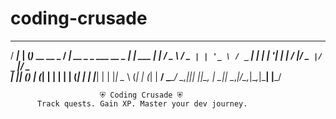 # coding-crusade


  ____          _ _                ____                          _      
 / ___|___   __| (_)_ __   __ _   / ___|_ __ _   _ ___  __ _  __| | ___ 
| |   / _ \ / _` | | '_ \ / _` | | |   | '__| | | / __|/ _` |/ _` |/ _ \
| |__| (_) | (_| | | | | | (_| | | |___| |  | |_| \__ \ (_| | (_| |  __/
 \____\___/ \__,_|_|_| |_|\__, |  \____|_|   \__,_|___/\__,_|\__,_|\___|
                          |___/                                         


                        ⛨ Coding Crusade ⛨
          Track quests. Gain XP. Master your dev journey.
